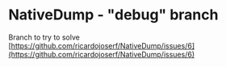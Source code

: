 # NativeDump - "debug" branch

Branch to try to solve [https://github.com/ricardojoserf/NativeDump/issues/6](https://github.com/ricardojoserf/NativeDump/issues/6)
